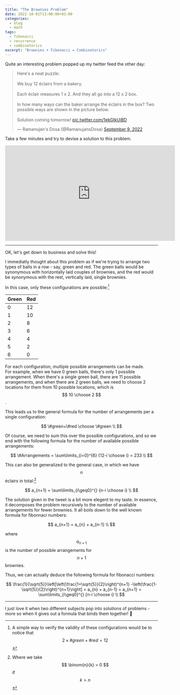 ```yaml
---
title: "The Brownies Problem"
date: 2022-10-01T13:00:00+03:00
categories:
  - blog
  - math
tags:
  - fibonacci
  - recurrence
  - combinatorics
excerpt: "Brownies + Fibonacci = Combinatorics"
---
```


Quite an interesting problem popped up my twitter feed the other day:

<blockquote class="twitter-tweet"><p lang="en" dir="ltr">Here&#39;s a neat puzzle:<br><br>We buy 12 éclairs from a bakery.<br><br>Each éclair measures 1 x 2. And they all go into a 12 x 2 box.<br><br>In how many ways can the baker arrange the éclairs in the box? Two possible ways are shown in the picture below.<br><br>Solution coming tomorrow! <a href="https://t.co/1ekGIkUiBD">pic.twitter.com/1ekGIkUiBD</a></p>&mdash; Ramanujan&#39;s Dosa (@RamanujansDosa) <a href="https://twitter.com/RamanujansDosa/status/1568192618743439360?ref_src=twsrc%5Etfw">September 9, 2022</a></blockquote> <script async src="https://platform.twitter.com/widgets.js" charset="utf-8"></script>

Take a few minutes and try to devise a solution to this problem.

<iframe width="560" height="315" src="https://www.youtube-nocookie.com/embed/lp-EO5I60KA" title="YouTube video player" frameborder="0" allow="accelerometer; autoplay; clipboard-write; encrypted-media; gyroscope; picture-in-picture" allowfullscreen></iframe>

---

OK, let's get down to business and solve this!

I immediatly thought about this problem as if we're trying to arrange two types of balls in a row - say, green and red. The green balls would be synonymous with horizontally laid couples of brownies, and the red would be synonymous with the rest, vertically laid, single brownies.

In this case, only these configurations are possible:[^1]

 <!-- prettier-ignore -->

| Green | Red |
| ----- | --- |
| 0     | 12  |
| 1     | 10  |
| 2     | 8   |
| 3     | 6   |
| 4     | 4   |
| 5     | 2   |
| 6     | 0   |

For each configuration, multiple possible arrangements can be made.  
For example, when we have 0 green balls, there's only 1 possible arrangement. When there's a single green ball, there are 11 possible arrangements, and when there are 2 green balls, we need to choose 2 locations for them from 10 possible locations, which is $$ 10 \choose 2 $$.

This leads us to the general formula for the number of arrangements per a single configuration:

$$ \#green+\#red \choose \#green \\ $$

<!-- prettier-ignore-start -->

Of course, we need to sum this over the possible configurations, and so we end with the following formula for the number of available possible arrangements:

$$ \#Arrangements = \sum\limits_{i=0}^{6} {12-i \choose i} = 233 \\ $$

This can also be generalized to the general case, in which we have $$n$$ éclairs in total:[^2]

$$ a_{n+1} = \sum\limits_{i\geq0}^{} {n-i \choose i} \\ $$

The solution given in the tweet is a bit more elegent to my taste. In essence, it decomposes the problem recursively to the number of available arrangements for fewer brownies. It all boils down to the well known formula for fibonnaci numbers:

$$ a_{n+1} = a_{n} + a_{n-1} \\ $$

where $$a_{n+1}$$ is the number of possible arrangements for $$n+1$$ brownies.

Thus, we can actually deduce the following formula for fibonacci numbers:

$$ \frac{1}{\sqrt{5}}\left[\left(\frac{1+\sqrt{5}}{2}\right)^{n+1} -\left(\frac{1-\sqrt{5}}{2}\right)^{n+1}\right] = a_{n} + a_{n-1} = a_{n+1} = \sum\limits_{i\geq0}^{} {n-i \choose i} \\ $$

<!-- prettier-ignore-end -->

---

I just love it when two different subjects pop into solutions of problems - more so when it gives out a formula that binds them together! 🤩

[^1]: A simple way to verify the validity of these configurations would be to notice that $$2 \times \#green + \#red = 12$$
[^2]: Where we take $$ \binom{n}{k} = 0 $$ if $$ k>n $$
